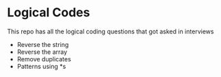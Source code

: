 # Logical Codes

This repo has all the logical coding questions that got asked in interviews
- Reverse the string
- Reverse the array
- Remove duplicates
- Patterns using *s
